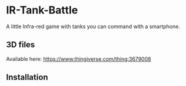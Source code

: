 # IR-Tank-Battle
A little Infra-red game with tanks you can command with a smartphone.
## 3D files
Available here: https://www.thingiverse.com/thing:3679008
## Installation
